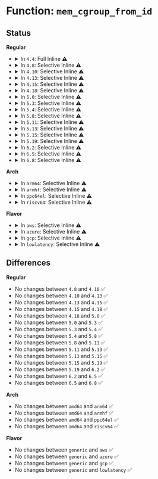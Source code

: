 # Function: <code>mem_cgroup_from_id</code>

## Status
<b>Regular</b>
<ul>
<li>
<details>
<summary>In <code>4.4</code>: Full Inline ⚠️</summary>

**Collision:** Unique Static

**Inline:** Full

**Transformation:** False

**Instances:**

```
In mm/memcontrol.c (ffffffff812001d5)
Location: mm/memcontrol.c:283
Inline: True
Inline callers:
  - mm/memcontrol.c:mem_cgroup_try_charge
  - mm/memcontrol.c:mem_cgroup_uncharge_swap
```
</details>
</li>
<li>
<details>
<summary>In <code>4.8</code>: Selective Inline ⚠️</summary>

```c
struct mem_cgroup *mem_cgroup_from_id(short unsigned int id);
```

**Collision:** Unique Global

**Inline:** Selective

**Transformation:** False

**Instances:**

```
In mm/memcontrol.c (ffffffff8122464c)
Location: mm/memcontrol.c:4125
Inline: True
Inline callers:
  - mm/memcontrol.c:mem_cgroup_uncharge_swap
  - mm/memcontrol.c:mem_cgroup_try_charge
Direct callers:
  - mm/workingset.c:workingset_refault
```
**Symbols:**

```
ffffffff81223e20-ffffffff81223e5b: mem_cgroup_from_id (STB_GLOBAL)
```
</details>
</li>
<li>
<details>
<summary>In <code>4.10</code>: Selective Inline ⚠️</summary>

```c
struct mem_cgroup *mem_cgroup_from_id(short unsigned int id);
```

**Collision:** Unique Global

**Inline:** Selective

**Transformation:** False

**Instances:**

```
In mm/memcontrol.c (ffffffff81236c1c)
Location: mm/memcontrol.c:4100
Inline: True
Inline callers:
  - mm/memcontrol.c:mem_cgroup_uncharge_swap
  - mm/memcontrol.c:mem_cgroup_try_charge
Direct callers:
  - mm/workingset.c:workingset_refault
```
**Symbols:**

```
ffffffff81236310-ffffffff8123634b: mem_cgroup_from_id (STB_GLOBAL)
```
</details>
</li>
<li>
<details>
<summary>In <code>4.13</code>: Selective Inline ⚠️</summary>

```c
struct mem_cgroup *mem_cgroup_from_id(short unsigned int id);
```

**Collision:** Unique Global

**Inline:** Selective

**Transformation:** False

**Instances:**

```
In mm/memcontrol.c (ffffffff812426e3)
Location: mm/memcontrol.c:4120
Inline: True
Inline callers:
  - mm/memcontrol.c:mem_cgroup_uncharge_swap
  - mm/memcontrol.c:mem_cgroup_try_charge
Direct callers:
  - mm/workingset.c:workingset_refault
```
**Symbols:**

```
ffffffff81241e20-ffffffff81241e3a: mem_cgroup_from_id (STB_GLOBAL)
```
</details>
</li>
<li>
<details>
<summary>In <code>4.15</code>: Selective Inline ⚠️</summary>

```c
struct mem_cgroup *mem_cgroup_from_id(short unsigned int id);
```

**Collision:** Unique Global

**Inline:** Selective

**Transformation:** False

**Instances:**

```
In mm/memcontrol.c (ffffffff81262523)
Location: mm/memcontrol.c:4147
Inline: True
Inline callers:
  - mm/memcontrol.c:mem_cgroup_uncharge_swap
  - mm/memcontrol.c:mem_cgroup_try_charge
Direct callers:
  - mm/workingset.c:workingset_refault
```
**Symbols:**

```
ffffffff81261b50-ffffffff81261b6a: mem_cgroup_from_id (STB_GLOBAL)
```
</details>
</li>
<li>
<details>
<summary>In <code>4.18</code>: Selective Inline ⚠️</summary>

```c
struct mem_cgroup *mem_cgroup_from_id(short unsigned int id);
```

**Collision:** Unique Global

**Inline:** Selective

**Transformation:** False

**Instances:**

```
In mm/memcontrol.c (ffffffff81286692)
Location: mm/memcontrol.c:4081
Inline: True
Inline callers:
  - mm/memcontrol.c:mem_cgroup_uncharge_swap
  - mm/memcontrol.c:mem_cgroup_try_charge
Direct callers:
  - mm/workingset.c:workingset_refault
```
**Symbols:**

```
ffffffff81285ab0-ffffffff81285aca: mem_cgroup_from_id (STB_GLOBAL)
```
</details>
</li>
<li>
<details>
<summary>In <code>5.0</code>: Selective Inline ⚠️</summary>

```c
struct mem_cgroup *mem_cgroup_from_id(short unsigned int id);
```

**Collision:** Unique Global

**Inline:** Selective

**Transformation:** False

**Instances:**

```
In mm/memcontrol.c (ffffffff8129b602)
Location: mm/memcontrol.c:4354
Inline: True
Inline callers:
  - mm/memcontrol.c:mem_cgroup_uncharge_swap
  - mm/memcontrol.c:mem_cgroup_try_charge
Direct callers:
  - mm/workingset.c:workingset_refault
```
**Symbols:**

```
ffffffff8129a9c0-ffffffff8129a9da: mem_cgroup_from_id (STB_GLOBAL)
```
</details>
</li>
<li>
<details>
<summary>In <code>5.3</code>: Selective Inline ⚠️</summary>

```c
struct mem_cgroup *mem_cgroup_from_id(short unsigned int id);
```

**Collision:** Unique Global

**Inline:** Selective

**Transformation:** False

**Instances:**

```
In mm/memcontrol.c (ffffffff812b6845)
Location: mm/memcontrol.c:4694
Inline: True
Inline callers:
  - mm/memcontrol.c:mem_cgroup_uncharge_swap
  - mm/memcontrol.c:mem_cgroup_try_charge
Direct callers:
  - mm/workingset.c:workingset_refault
```
**Symbols:**

```
ffffffff812b5c60-ffffffff812b5c7a: mem_cgroup_from_id (STB_GLOBAL)
```
</details>
</li>
<li>
<details>
<summary>In <code>5.4</code>: Selective Inline ⚠️</summary>

```c
struct mem_cgroup *mem_cgroup_from_id(short unsigned int id);
```

**Collision:** Unique Global

**Inline:** Selective

**Transformation:** False

**Instances:**

```
In mm/memcontrol.c (ffffffff812c8715)
Location: mm/memcontrol.c:5014
Inline: True
Inline callers:
  - mm/memcontrol.c:mem_cgroup_uncharge_swap
  - mm/memcontrol.c:mem_cgroup_try_charge
Direct callers:
  - mm/workingset.c:workingset_refault
```
**Symbols:**

```
ffffffff812c7b50-ffffffff812c7b6a: mem_cgroup_from_id (STB_GLOBAL)
```
</details>
</li>
<li>
<details>
<summary>In <code>5.8</code>: Selective Inline ⚠️</summary>

```c
struct mem_cgroup *mem_cgroup_from_id(short unsigned int id);
```

**Collision:** Unique Global

**Inline:** Selective

**Transformation:** False

**Instances:**

```
In mm/memcontrol.c (ffffffff812fdfda)
Location: mm/memcontrol.c:4896
Inline: True
Inline callers:
  - mm/memcontrol.c:mem_cgroup_uncharge_swap
  - mm/memcontrol.c:mem_cgroup_charge
Direct callers:
  - mm/workingset.c:workingset_refault
```
**Symbols:**

```
ffffffff812fd5e0-ffffffff812fd5fa: mem_cgroup_from_id (STB_GLOBAL)
```
</details>
</li>
<li>
<details>
<summary>In <code>5.11</code>: Selective Inline ⚠️</summary>

```c
struct mem_cgroup *mem_cgroup_from_id(short unsigned int id);
```

**Collision:** Unique Global

**Inline:** Selective

**Transformation:** False

**Instances:**

```
In mm/memcontrol.c (ffffffff8130a46a)
Location: mm/memcontrol.c:5158
Inline: True
Inline callers:
  - mm/memcontrol.c:mem_cgroup_uncharge_swap
  - mm/memcontrol.c:mem_cgroup_charge
Direct callers:
  - mm/workingset.c:workingset_refault
```
**Symbols:**

```
ffffffff81309a20-ffffffff81309a3a: mem_cgroup_from_id (STB_GLOBAL)
```
</details>
</li>
<li>
<details>
<summary>In <code>5.13</code>: Selective Inline ⚠️</summary>

```c
struct mem_cgroup *mem_cgroup_from_id(short unsigned int id);
```

**Collision:** Unique Global

**Inline:** Selective

**Transformation:** False

**Instances:**

```
In mm/memcontrol.c (ffffffff81310d0a)
Location: mm/memcontrol.c:4926
Inline: True
Inline callers:
  - mm/memcontrol.c:mem_cgroup_uncharge_swap
  - mm/memcontrol.c:mem_cgroup_swapin_charge_page
Direct callers:
  - mm/workingset.c:workingset_refault
```
**Symbols:**

```
ffffffff81310070-ffffffff8131008a: mem_cgroup_from_id (STB_GLOBAL)
```
</details>
</li>
<li>
<details>
<summary>In <code>5.15</code>: Selective Inline ⚠️</summary>

```c
struct mem_cgroup *mem_cgroup_from_id(short unsigned int id);
```

**Collision:** Unique Global

**Inline:** Selective

**Transformation:** False

**Instances:**

```
In mm/memcontrol.c (ffffffff8135bfda)
Location: mm/memcontrol.c:5093
Inline: True
Inline callers:
  - mm/memcontrol.c:__mem_cgroup_uncharge_swap
  - mm/memcontrol.c:mem_cgroup_swapin_charge_page
Direct callers:
  - mm/workingset.c:workingset_refault
```
**Symbols:**

```
ffffffff8135b3c0-ffffffff8135b3da: mem_cgroup_from_id (STB_GLOBAL)
```
</details>
</li>
<li>
<details>
<summary>In <code>5.19</code>: Selective Inline ⚠️</summary>

```c
struct mem_cgroup *mem_cgroup_from_id(short unsigned int id);
```

**Collision:** Unique Global

**Inline:** Selective

**Transformation:** False

**Instances:**

```
In mm/memcontrol.c (ffffffff813d5931)
Location: mm/memcontrol.c:5057
Inline: True
Inline callers:
  - mm/memcontrol.c:__mem_cgroup_uncharge_swap
  - mm/memcontrol.c:mem_cgroup_swapin_charge_page
Direct callers:
  - mm/workingset.c:workingset_refault
```
**Symbols:**

```
ffffffff813d4af0-ffffffff813d4b12: mem_cgroup_from_id (STB_GLOBAL)
```
</details>
</li>
<li>
<details>
<summary>In <code>6.2</code>: Selective Inline ⚠️</summary>

```c
struct mem_cgroup *mem_cgroup_from_id(short unsigned int id);
```

**Collision:** Unique Global

**Inline:** Selective

**Transformation:** False

**Instances:**

```
In mm/memcontrol.c (ffffffff8145b391)
Location: mm/memcontrol.c:5178
Inline: True
Inline callers:
  - mm/memcontrol.c:__mem_cgroup_uncharge_swap
  - mm/memcontrol.c:mem_cgroup_swapin_charge_folio
Direct callers:
  - mm/vmscan.c:run_cmd
  - mm/workingset.c:workingset_refault
```
**Symbols:**

```
ffffffff8145a550-ffffffff8145a572: mem_cgroup_from_id (STB_GLOBAL)
```
</details>
</li>
<li>
<details>
<summary>In <code>6.5</code>: Selective Inline ⚠️</summary>

```c
struct mem_cgroup *mem_cgroup_from_id(short unsigned int id);
```

**Collision:** Unique Global

**Inline:** Selective

**Transformation:** False

**Instances:**

```
In mm/memcontrol.c (ffffffff81491001)
Location: mm/memcontrol.c:5205
Inline: True
Inline callers:
  - mm/memcontrol.c:__mem_cgroup_uncharge_swap
  - mm/memcontrol.c:mem_cgroup_swapin_charge_folio
Direct callers:
  - mm/vmscan.c:run_cmd
  - mm/workingset.c:workingset_test_recent
  - mm/workingset.c:workingset_test_recent
  - mm/workingset.c:lru_gen_refault
```
**Symbols:**

```
ffffffff814901b0-ffffffff814901d2: mem_cgroup_from_id (STB_GLOBAL)
```
</details>
</li>
<li>
<details>
<summary>In <code>6.8</code>: Selective Inline ⚠️</summary>

```c
struct mem_cgroup *mem_cgroup_from_id(short unsigned int id);
```

**Collision:** Unique Global

**Inline:** Selective

**Transformation:** False

**Instances:**

```
In mm/memcontrol.c (ffffffff814c096f)
Location: mm/memcontrol.c:5402
Inline: True
Inline callers:
  - mm/memcontrol.c:__mem_cgroup_uncharge_swap
  - mm/memcontrol.c:mem_cgroup_swapin_charge_folio
Direct callers:
  - mm/vmscan.c:run_cmd
  - mm/workingset.c:workingset_test_recent
  - mm/workingset.c:workingset_test_recent
  - mm/workingset.c:lru_gen_refault
```
**Symbols:**

```
ffffffff814bf9c0-ffffffff814bf9e2: mem_cgroup_from_id (STB_GLOBAL)
```
</details>
</li>
</ul>
<b>Arch</b>
<ul>
<li>
<details>
<summary>In <code>arm64</code>: Selective Inline ⚠️</summary>

```c
struct mem_cgroup *mem_cgroup_from_id(short unsigned int id);
```

**Collision:** Unique Global

**Inline:** Selective

**Transformation:** False

**Instances:**

```
In mm/memcontrol.c (ffff80001036b608)
Location: mm/memcontrol.c:5014
Inline: True
Inline callers:
  - mm/memcontrol.c:mem_cgroup_uncharge_swap
  - mm/memcontrol.c:mem_cgroup_try_charge
Direct callers:
  - mm/workingset.c:workingset_refault
```
**Symbols:**

```
ffff80001036aa08-ffff80001036aa40: mem_cgroup_from_id (STB_GLOBAL)
```
</details>
</li>
<li>
<details>
<summary>In <code>armhf</code>: Selective Inline ⚠️</summary>

```c
struct mem_cgroup *mem_cgroup_from_id(short unsigned int id);
```

**Collision:** Unique Global

**Inline:** Selective

**Transformation:** False

**Instances:**

```
In mm/memcontrol.c (c055cd28)
Location: mm/memcontrol.c:5014
Inline: True
Inline callers:
  - mm/memcontrol.c:mem_cgroup_uncharge_swap
  - mm/memcontrol.c:mem_cgroup_try_charge
Direct callers:
  - mm/workingset.c:workingset_refault
```
**Symbols:**

```
c055c010-c055c038: mem_cgroup_from_id (STB_GLOBAL)
```
</details>
</li>
<li>
<details>
<summary>In <code>ppc64el</code>: Selective Inline ⚠️</summary>

```c
struct mem_cgroup *mem_cgroup_from_id(short unsigned int id);
```

**Collision:** Unique Global

**Inline:** Selective

**Transformation:** False

**Instances:**

```
In mm/memcontrol.c (c00000000045b0f8)
Location: mm/memcontrol.c:5014
Inline: True
Inline callers:
  - mm/memcontrol.c:mem_cgroup_uncharge_swap
  - mm/memcontrol.c:mem_cgroup_try_charge
Direct callers:
  - mm/workingset.c:workingset_refault
```
**Symbols:**

```
c000000000459d50-c000000000459d90: mem_cgroup_from_id (STB_GLOBAL)
```
</details>
</li>
<li>
<details>
<summary>In <code>riscv64</code>: Selective Inline ⚠️</summary>

```c
struct mem_cgroup *mem_cgroup_from_id(short unsigned int id);
```

**Collision:** Unique Global

**Inline:** Selective

**Transformation:** False

**Instances:**

```
In mm/memcontrol.c (ffffffe000248cdc)
Location: mm/memcontrol.c:5014
Inline: True
Inline callers:
  - mm/memcontrol.c:mem_cgroup_uncharge_swap
  - mm/memcontrol.c:mem_cgroup_try_charge
Direct callers:
  - mm/workingset.c:workingset_refault
```
**Symbols:**

```
ffffffe000248204-ffffffe000248236: mem_cgroup_from_id (STB_GLOBAL)
```
</details>
</li>
</ul>
<b>Flavor</b>
<ul>
<li>
<details>
<summary>In <code>aws</code>: Selective Inline ⚠️</summary>

```c
struct mem_cgroup *mem_cgroup_from_id(short unsigned int id);
```

**Collision:** Unique Global

**Inline:** Selective

**Transformation:** False

**Instances:**

```
In mm/memcontrol.c (ffffffff812c0cf5)
Location: mm/memcontrol.c:5014
Inline: True
Inline callers:
  - mm/memcontrol.c:mem_cgroup_uncharge_swap
  - mm/memcontrol.c:mem_cgroup_try_charge
Direct callers:
  - mm/workingset.c:workingset_refault
```
**Symbols:**

```
ffffffff812c0130-ffffffff812c014a: mem_cgroup_from_id (STB_GLOBAL)
```
</details>
</li>
<li>
<details>
<summary>In <code>azure</code>: Selective Inline ⚠️</summary>

```c
struct mem_cgroup *mem_cgroup_from_id(short unsigned int id);
```

**Collision:** Unique Global

**Inline:** Selective

**Transformation:** False

**Instances:**

```
In mm/memcontrol.c (ffffffff812b1d65)
Location: mm/memcontrol.c:5014
Inline: True
Inline callers:
  - mm/memcontrol.c:mem_cgroup_uncharge_swap
  - mm/memcontrol.c:mem_cgroup_try_charge
Direct callers:
  - mm/workingset.c:workingset_refault
```
**Symbols:**

```
ffffffff812b1200-ffffffff812b121a: mem_cgroup_from_id (STB_GLOBAL)
```
</details>
</li>
<li>
<details>
<summary>In <code>gcp</code>: Selective Inline ⚠️</summary>

```c
struct mem_cgroup *mem_cgroup_from_id(short unsigned int id);
```

**Collision:** Unique Global

**Inline:** Selective

**Transformation:** False

**Instances:**

```
In mm/memcontrol.c (ffffffff812beb05)
Location: mm/memcontrol.c:5014
Inline: True
Inline callers:
  - mm/memcontrol.c:mem_cgroup_uncharge_swap
  - mm/memcontrol.c:mem_cgroup_try_charge
Direct callers:
  - mm/workingset.c:workingset_refault
```
**Symbols:**

```
ffffffff812bdf40-ffffffff812bdf5a: mem_cgroup_from_id (STB_GLOBAL)
```
</details>
</li>
<li>
<details>
<summary>In <code>lowlatency</code>: Selective Inline ⚠️</summary>

```c
struct mem_cgroup *mem_cgroup_from_id(short unsigned int id);
```

**Collision:** Unique Global

**Inline:** Selective

**Transformation:** False

**Instances:**

```
In mm/memcontrol.c (ffffffff812cf57d)
Location: mm/memcontrol.c:5014
Inline: True
Inline callers:
  - mm/memcontrol.c:mem_cgroup_uncharge_swap
  - mm/memcontrol.c:mem_cgroup_try_charge
Direct callers:
  - mm/workingset.c:workingset_refault
```
**Symbols:**

```
ffffffff812ce8e0-ffffffff812ce8fa: mem_cgroup_from_id (STB_GLOBAL)
```
</details>
</li>
</ul>

## Differences
<b>Regular</b>
<ul>
<li>
No changes between <code>4.8</code> and <code>4.10</code> ✅
</li>
<li>
No changes between <code>4.10</code> and <code>4.13</code> ✅
</li>
<li>
No changes between <code>4.13</code> and <code>4.15</code> ✅
</li>
<li>
No changes between <code>4.15</code> and <code>4.18</code> ✅
</li>
<li>
No changes between <code>4.18</code> and <code>5.0</code> ✅
</li>
<li>
No changes between <code>5.0</code> and <code>5.3</code> ✅
</li>
<li>
No changes between <code>5.3</code> and <code>5.4</code> ✅
</li>
<li>
No changes between <code>5.4</code> and <code>5.8</code> ✅
</li>
<li>
No changes between <code>5.8</code> and <code>5.11</code> ✅
</li>
<li>
No changes between <code>5.11</code> and <code>5.13</code> ✅
</li>
<li>
No changes between <code>5.13</code> and <code>5.15</code> ✅
</li>
<li>
No changes between <code>5.15</code> and <code>5.19</code> ✅
</li>
<li>
No changes between <code>5.19</code> and <code>6.2</code> ✅
</li>
<li>
No changes between <code>6.2</code> and <code>6.5</code> ✅
</li>
<li>
No changes between <code>6.5</code> and <code>6.8</code> ✅
</li>
</ul>
<b>Arch</b>
<ul>
<li>
No changes between <code>amd64</code> and <code>arm64</code> ✅
</li>
<li>
No changes between <code>amd64</code> and <code>armhf</code> ✅
</li>
<li>
No changes between <code>amd64</code> and <code>ppc64el</code> ✅
</li>
<li>
No changes between <code>amd64</code> and <code>riscv64</code> ✅
</li>
</ul>
<b>Flavor</b>
<ul>
<li>
No changes between <code>generic</code> and <code>aws</code> ✅
</li>
<li>
No changes between <code>generic</code> and <code>azure</code> ✅
</li>
<li>
No changes between <code>generic</code> and <code>gcp</code> ✅
</li>
<li>
No changes between <code>generic</code> and <code>lowlatency</code> ✅
</li>
</ul>
